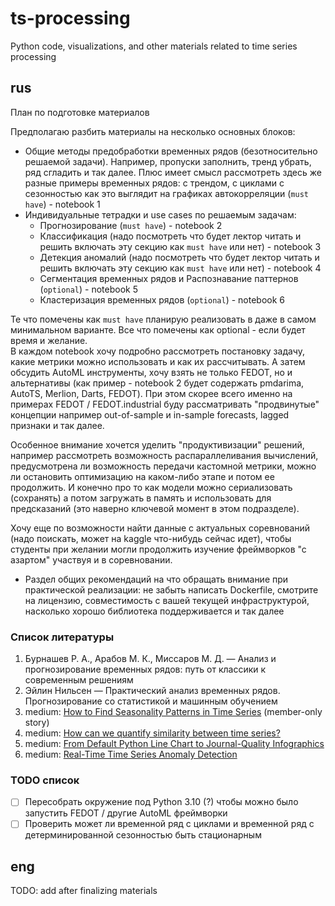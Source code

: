 # ts-processing

Python code, visualizations, and other materials related to time series processing

## rus

План по подготовке материалов

Предполагаю разбить материалы на несколько основных блоков: 

- Общие методы предобработки временных рядов (безотносительно решаемой задачи). Например, пропуски заполнить, тренд убрать, ряд сгладить и так далее. 
    Плюс имеет смысл рассмотреть здесь же разные примеры временных рядов: с трендом, с циклами с сезонностью как это выглядит на графиках 
    автокорреляции (`must have`) - notebook 1
- Индивидуальные тетрадки и use cases по решаемым задачам: 
  - Прогнозирование (`must have`) - notebook 2
  - Классификация (надо посмотреть что будет лектор читать и решить включать эту секцию как `must have` или нет) - notebook 3
  - Детекция аномалий (надо посмотреть что будет лектор читать и решить включать эту секцию как `must have` или нет) - notebook 4
  - Сегментация временных рядов и Распознавание паттернов (`optional`) - notebook 5
  - Кластеризация временных рядов (`optional`) - notebook 6
  
Те что помечены как `must have` планирую реализовать в даже в самом минимальном варианте. Все что помечены как optional - если будет время и желание.  
В каждом notebook хочу подробно рассмотреть постановку задачу, какие метрики можно использовать и как их рассчитывать. А затем обсудить AutoML инструменты, 
хочу взять не только FEDOT, но и альтернативы (как пример - notebook 2 будет содержать pmdarima, AutoTS, Merlion, Darts, FEDOT). 
При этом скорее всего именно на примерах FEDOT / FEDOT.industrial буду рассматривать "продвинутые" концепции например out-of-sample и in-sample forecasts, 
lagged признаки и так далее. 

Особенное внимание хочется уделить "продуктивизации" решений, например рассмотреть возможность распараллеливания вычислений, 
предусмотрена ли возможность передачи кастомной метрики, можно ли остановить оптимизацию на каком-либо этапе и потом ее продолжить.
И конечно про то как модели можно сериализовать (сохранять) а потом загружать в память и использовать для предсказаний (это наверно ключевой момент в 
этом подразделе). 

Хочу еще по возможности найти данные с актуальных соревнований (надо поискать, может на kaggle что-нибудь сейчас идет), чтобы студенты при
желании могли продолжить изучение фреймворков "с азартом" участвуя и в соревновании. 

- Раздел общих рекомендаций на что обращать внимание при практической реализации: не забыть написать Dockerfile, смотрите на лицензию, 
    совместимость с вашей текущей инфраструктурой, насколько хорошо библиотека поддерживается и так далее

### Список литературы

1. Бурнашев Р. А., Арабов М. К., Миссаров М. Д. — Анализ и прогнозирование временных рядов: путь от классики к современным решениям
2. Эйлин Нильсен — Практический анализ временных рядов. Прогнозирование со статистикой и машинным обучением
3. medium: [How to Find Seasonality Patterns in Time Series](https://medium.com/data-science/how-to-find-seasonality-patterns-in-time-series-c3b9f11e89c6) (member-only story)
4. medium: [How can we quantify similarity between time series?](https://medium.com/gorillatech/how-can-we-quantify-similarity-between-time-series-ed1d0b633ca0)
5. medium: [From Default Python Line Chart to Journal-Quality Infographics](https://medium.com/data-science/from-default-python-line-chart-to-journal-quality-infographics-80e3949eacc3)
6. medium: [Real-Time Time Series Anomaly Detection](https://medium.com/data-science/real-time-time-series-anomaly-detection-981cf1e1ca13)

### TODO список 

- [ ] Пересобрать окружение под Python 3.10 (?) чтобы можно было запустить FEDOT / другие AutoML фреймворки
- [ ] Проверить может ли временной ряд с циклами и временной ряд с детерминированной сезонностью быть стационарным

## eng

TODO: add after finalizing materials 
